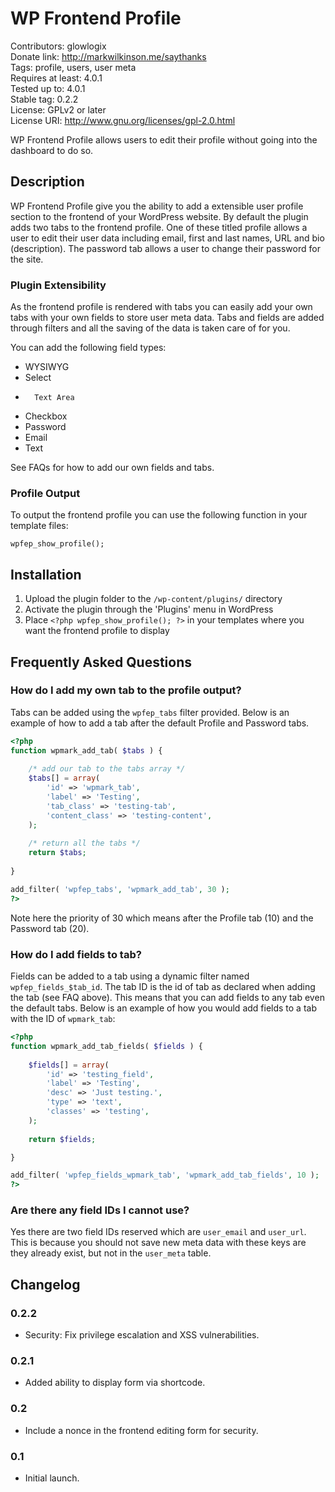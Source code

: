 # WP Frontend Profile

Contributors: glowlogix<br />
Donate link: http://markwilkinson.me/saythanks<br />
Tags: profile, users, user meta<br />
Requires at least: 4.0.1<br />
Tested up to: 4.0.1<br />
Stable tag: 0.2.2<br />
License: GPLv2 or later<br />
License URI: http://www.gnu.org/licenses/gpl-2.0.html

WP Frontend Profile allows users to edit their profile without going into the dashboard to do so.

## Description

WP Frontend Profile give you the ability to add a extensible user profile section to the frontend of your WordPress website. By default the plugin adds two tabs to the frontend profile. One of these titled profile allows a user to edit their user data including email, first and last names, URL and bio (description). The password tab allows a user to change their password for the site.

### Plugin Extensibility

As the frontend profile is rendered with tabs you can easily add your own tabs with your own fields to store user meta data. Tabs and fields are added through filters and all the saving of the data is taken care of for you.

You can add the following field types:

*	WYSIWYG
*	Select
*       Text Area
*	Checkbox
*	Password
*	Email
*	Text

See FAQs for how to add our own fields and tabs.

### Profile Output

To output the frontend profile you can use the following function in your template files:

```
wpfep_show_profile();
```

## Installation

1. Upload the plugin folder to the `/wp-content/plugins/` directory
1. Activate the plugin through the 'Plugins' menu in WordPress
1. Place `<?php wpfep_show_profile(); ?>` in your templates where you want the frontend profile to display

## Frequently Asked Questions

### How do I add my own tab to the profile output?

Tabs can be added using the `wpfep_tabs` filter provided. Below is an example of how to add a tab after the default Profile and Password tabs.

```php
<?php
function wpmark_add_tab( $tabs ) {
	
	/* add our tab to the tabs array */
	$tabs[] = array(
		'id' => 'wpmark_tab',
		'label' => 'Testing',
		'tab_class' => 'testing-tab',
		'content_class' => 'testing-content',
	);
	
	/* return all the tabs */
	return $tabs;
	
}

add_filter( 'wpfep_tabs', 'wpmark_add_tab', 30 );
?>
```

Note here the priority of 30 which means after the Profile tab (10) and the Password tab (20).

### How do I add fields to tab?

Fields can be added to a tab using a dynamic filter named `wpfep_fields_$tab_id`. The tab ID is the id of tab as declared when adding the tab (see FAQ above). This means that you can add fields to any tab even the default tabs. Below is an example of how you would add fields to a tab with the ID of `wpmark_tab`:

```php
<?php
function wpmark_add_tab_fields( $fields ) {
	
	$fields[] = array(
		'id' => 'testing_field',
		'label' => 'Testing',
		'desc' => 'Just testing.',
		'type' => 'text',
		'classes' => 'testing',
	);
	
	return $fields;

}

add_filter( 'wpfep_fields_wpmark_tab', 'wpmark_add_tab_fields', 10 );
?>
```

### Are there any field IDs I cannot use?

Yes there are two field IDs reserved which are `user_email` and `user_url`. This is because you should not save new meta data with these keys are they already exist, but not in the `user_meta` table.

## Changelog

### 0.2.2
* Security: Fix privilege escalation and XSS vulnerabilities.

### 0.2.1
* Added ability to display form via shortcode.

### 0.2
* Include a nonce in the frontend editing form for security.

### 0.1
* Initial launch.
